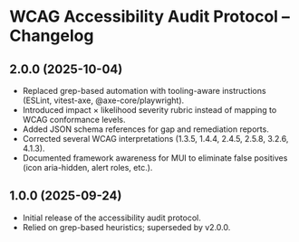 # WCAG Accessibility Audit Protocol – Changelog

## 2.0.0 (2025-10-04)
- Replaced grep-based automation with tooling-aware instructions (ESLint, vitest-axe, @axe-core/playwright).
- Introduced impact × likelihood severity rubric instead of mapping to WCAG conformance levels.
- Added JSON schema references for gap and remediation reports.
- Corrected several WCAG interpretations (1.3.5, 1.4.4, 2.4.5, 2.5.8, 3.2.6, 4.1.3).
- Documented framework awareness for MUI to eliminate false positives (icon aria-hidden, alert roles, etc.).

## 1.0.0 (2025-09-24)
- Initial release of the accessibility audit protocol.
- Relied on grep-based heuristics; superseded by v2.0.0.
